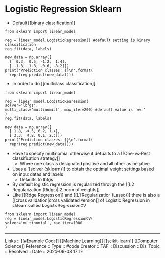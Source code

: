# Logistic Regression Sklearn

- Default [[binary classification]]
```
from sklearn import linear_model

reg = linear_model.LogisticRegression() #default setting is binary classification
reg.fit(data, labels)

new_data = np.array([
  [  0.3,  0.5, -1.2,  1.4],
  [ -1.3,  1.8, -0.6, -8.2]])
print('Prediction classes: {}\n'.format(
  repr(reg.predict(new_data))))
```

- In order to do [[multiclass classification]]
```
from sklearn import linear_model

reg = linear_model.LogisticRegression(
solver='lbfgs',
multi_class='multinomial', max_iter=200) #default value is 'ovr'
)
reg.fit(data, labels)

new_data = np.array([
  [ 1.8, -0.5, 6.2, 1.4],
  [ 3.3,  0.8, 0.1, 2.5]])
print('Prediction classes: {}\n'.format(
  repr(reg.predict(new_data))))
```
- Have to specify multinomial otherwise it defualts to a [[One-vs-Rest classification strategy]]
	- Where one class is designated positive and all other as negative
- Uses a [[solver (sklearn)]] to obtain the optimal weight settings based on input datas and labels
	- Defaults to lbfgs
- By default logistic regression is regularized through the [[L2 Regularization (Ridge)|l2 norm of weights]]
- Like [[Ridge Regression]] and [[L1 Regularization (Lasso)]] there is also a [[cross validation|cross validated version]] of Logistic Regression in sklearn called LogisticRegressionCV
```
from sklearn import linear_model
reg = linear_model.LogisticRegressionCV(
solver='multinomial', max_iter=1000
)
```
---
Links :: [[#Example Code]] [[Machine Learning]] [[scikit-learn]] [[Computer Science]]
Reference ::
Type :: #code
Creator ::
TAF ::
Discussion ::
Dis_Topic :: 
Resolved ::
Date :: 2024-09-08 17:19